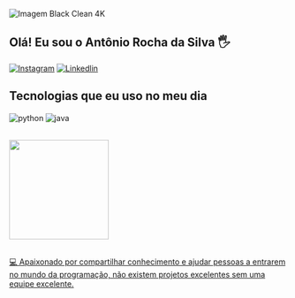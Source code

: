 ![Imagem Black Clean 4K](./wp10431873-black-clean-4k-wallpapers.jpg)

## Olá! Eu sou o Antônio Rocha da Silva 🖐️

[![Instagram](https://img.shields.io/badge/Instagram-E4405F?style=for-the-badge&logo=instagram&logoColor=white)](https://www.instagram.com/paozinho_6254/)
[![Linkedlin](https://img.shields.io/badge/LinkedIn-0077B5?style=for-the-badge&logo=linkedin&logoColor=white)](https://br.linkedin.com/in/ant%C3%B4nio-rocha-da-silva-a45a9b307)

## Tecnologias que eu uso no meu dia

<div style="display: inline_block">
  <img align="center" alt="python" src = "https://img.shields.io/badge/Python-14354C?style=for-the-badge&logo=python&logoColor=white" />
  <img align="center" alt="java" src = "https://img.shields.io/badge/Java-ED8B00?style=for-the-badge&logo=openjdk&logoColor=white" />


</div><br/>
</p>

<div align = "start">
  <a href="https://github.com/paozinho6254">
  <img loading="lazy" height="180em" src="https://github-readme-stats.vercel.app/api/top-langs/?username=paozinho6254&layout=compact&langs_count=7&theme=dracula"/>
</div>
<br>
    
💻 Apaixonado por compartilhar conhecimento e ajudar pessoas a entrarem no mundo da programação, não existem projetos excelentes sem uma equipe excelente.

